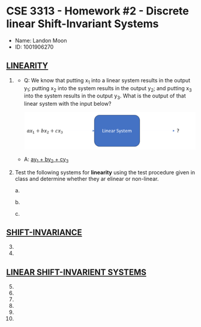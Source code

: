 # CSE 3313 - Homework #2 - Discrete linear Shift-Invariant Systems
- Name: Landon Moon
- ID: 1001906270

## <u>LINEARITY</u>

1.  - Q: We know that putting x<sub>1</sub> into a linear system results in the output y<sub>1</sub>; putting x<sub>2</sub> into the system results in the output y<sub>2</sub>; and putting x<sub>3</sub> into the system results in the output y<sub>3</sub>. What is the output of that linear system with the input below?

        ![Alt text](img/1.png)

    - A: <u>ay<sub>1</sub> + by<sub>2</sub> + cy<sub>3</sub></u>

2. Test the following systems for **linearity** using the test procedure given in class and determine whether they ar elinear or non-linear.

    a. 

    b. 

    c.


<div style="page-break-after: always"></div>

## <u>SHIFT-INVARIANCE</u>

3. 

4. 

<div style="page-break-after: always"></div>

## <u>LINEAR SHIFT-INVARIENT SYSTEMS</u>

5. 

6. 

7. 

8. 

9. 

10.
